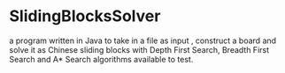 # SlidingBlocksSolver
a program written in Java to take in a file as input , construct a board and solve it as Chinese sliding blocks with Depth First Search, Breadth First Search and A* Search algorithms available to test.

